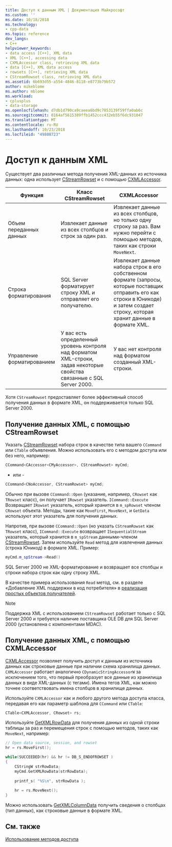 ```yaml
---
title: Доступ к данным XML | Документация Майкрософт
ms.custom: ''
ms.date: 10/18/2018
ms.technology:
- cpp-data
ms.topic: reference
dev_langs:
- C++
helpviewer_keywords:
- data access [C++], XML data
- XML [C++], accessing data
- CXMLAccessor class, retrieving XML data
- data [C++], XML data access
- rowsets [C++], retrieving XML data
- CStreamRowset class, retrieving XML data
ms.assetid: 6b693d55-a554-4846-8118-e8773b79b572
author: mikeblome
ms.author: mblome
ms.workload:
- cplusplus
- data-storage
ms.openlocfilehash: d7db1d790ca9caeea6bd9c7853139f59ffa0ab6c
ms.sourcegitcommit: 0164af5615389ffb1452ccc432eb55f6dc931047
ms.translationtype: MT
ms.contentlocale: ru-RU
ms.lasthandoff: 10/23/2018
ms.locfileid: "49808723"
---
```

# <a name="accessing-xml-data"></a>Доступ к данным XML

Существует два различных метода получения XML-данных из источника данных: одна использует [CStreamRowset](../../data/oledb/cstreamrowset-class.md) и с помощью [CXMLAccessor](../../data/oledb/cxmlaccessor-class.md).  
  
|Функция|Класс CStreamRowset|CXMLAccessor|  
|-------------------|-------------------|------------------|  
|Объем переданных данных|Извлекает данные из всех столбцов и строк за один раз.|Извлекает данные из всех столбцов, но только одну строку за раз. Вам нужно перейти с помощью методов, таких как строки `MoveNext`.|  
|Строка форматирования|SQL Server форматирует строку XML и отправляет его получателю.|Извлекает данные набора строк в его собственном формате (запросы, которые поставщик отправить его как строки в Юникоде) и затем создает строку, которая хранит данные в формате XML.|  
|Управление форматированием|У вас есть определенный уровень контроля над форматом XML-строки, задав некоторые свойства связанные с SQL Server 2000.|У вас нет контроля над форматом созданный XML-строки.|  
  
Хотя `CStreamRowset` предоставляет более эффективный способ получения данных в формате XML, он поддерживается только SQL Server 2000.  
  
## <a name="retrieving-xml-data-using-cstreamrowset"></a>Получение данных XML, с помощью CStreamRowset  

Указать [CStreamRowset](../../data/oledb/cstreamrowset-class.md) набора строк в качестве типа вашего `CCommand` или `CTable` объявления. Можно использовать его с методом доступа или без него, например:  
  
```cpp  
CCommand<CAccessor<CMyAccessor>, CStreamRowset> myCmd;  
```  
  
- или -  
  
```cpp  
CCommand<CNoAccessor, CStreamRowset> myCmd;  
```  
  
Обычно при вызове `CCommand::Open` (указание, например, `CRowset` как `TRowset` класс), он получает `IRowset` указатель. `ICommand::Execute` Возвращает `IRowset` указатель, который хранится в `m_spRowset` членом `CRowset` объекта. Методы, такие как `MoveFirst`, `MoveNext`, и `GetData` используют этот указатель для получения данных.  
  
Напротив, при вызове `CCommand::Open` (но указать `CStreamRowset` как `TRowset` класс), `ICommand::Execute` возвращает `ISequentialStream` указатель, который хранится в `m_spStream` данными-членом [CStreamRowset](../../data/oledb/cstreamrowset-class.md). Затем используйте `Read` метод для извлечения данных (строка Юникод) в формате XML. Пример:  
  
```cpp  
myCmd.m_spStream->Read()  
```  
  
SQL Server 2000 не XML-форматирование и возвращает все столбцы и строки набора строк как одну строку XML.  
  
В качестве примера использования `Read` метод, см. в разделе «Добавление XML поддержки в код потребителя» в [реализация простых объектов получателей](../../data/oledb/implementing-a-simple-consumer.md).  
  
> [!NOTE]
> Поддержка XML с использованием `CStreamRowset` работает только с SQL Server 2000 и требуется наличие поставщика OLE DB для SQL Server 2000 (установлена с компонентами MDAC).  
  
## <a name="retrieving-xml-data-using-cxmlaccessor"></a>Получение данных XML, с помощью CXMLAccessor  

[CXMLAccessor](../../data/oledb/cxmlaccessor-class.md) позволяет получить доступ к данным из источника данных как строковые данные при наличии схема хранилища данных. `CXMLAccessor` работает аналогично `CDynamicStringAccessorW` за исключением того, что первый преобразует все данные из хранилища данных в виде XML-данных (с тегами). Имена тегов XML, как можно точнее соответствовать имена столбцов в хранилище данных.  
  
Используйте `CXMLAccessor` как и любого другого метода доступа класса, передавая его как параметр шаблона для `CCommand` или `CTable`:  
  
```cpp  
CTable<CXMLAccessor, CRowset> rs;  
```  
  
Используйте [GetXMLRowData](../../data/oledb/cxmlaccessor-getxmlrowdata.md) для получения данных из одной строки таблицы за раз и перемещения строк с помощью методов, таких как `MoveNext`, например:  
  
```cpp  
// Open data source, session, and rowset  
hr = rs.MoveFirst();  

while(SUCCEEDED(hr) && hr != DB_S_ENDOFROWSET )  
{  
    CStringW strRowData;  
    myCmd.GetXMLRowData(strRowData);  
  
    printf_s( "%S\n", strRowData );  
  
    hr = rs.MoveNext();  
}  
```  
  
Можно использовать [GetXMLColumnData](../../data/oledb/cxmlaccessor-getxmlcolumndata.md) получить сведения о столбцах (тип данных), как строковые данные в формате XML.  
  
## <a name="see-also"></a>См. также  

[Использование методов доступа](../../data/oledb/using-accessors.md)